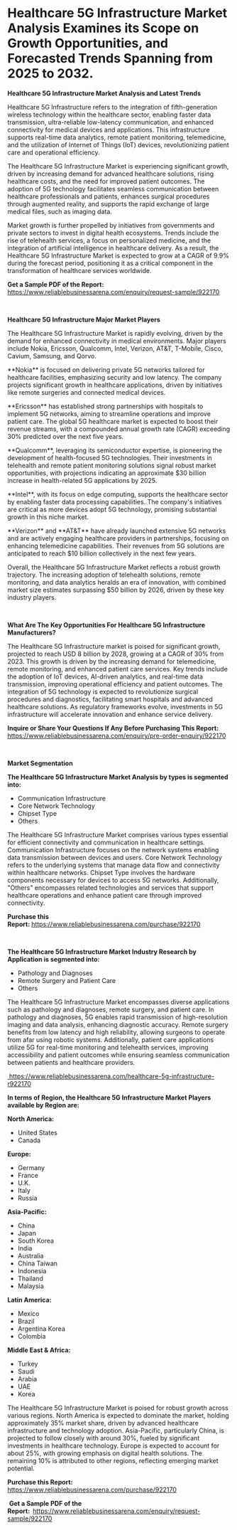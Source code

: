 <p><h1>Healthcare 5G Infrastructure Market Analysis Examines its Scope on Growth Opportunities, and Forecasted Trends Spanning from 2025 to 2032.</h1></p><p><strong>Healthcare 5G Infrastructure Market Analysis and Latest Trends</strong></p>
<p><p>Healthcare 5G Infrastructure refers to the integration of fifth-generation wireless technology within the healthcare sector, enabling faster data transmission, ultra-reliable low-latency communication, and enhanced connectivity for medical devices and applications. This infrastructure supports real-time data analytics, remote patient monitoring, telemedicine, and the utilization of Internet of Things (IoT) devices, revolutionizing patient care and operational efficiency.</p><p>The Healthcare 5G Infrastructure Market is experiencing significant growth, driven by increasing demand for advanced healthcare solutions, rising healthcare costs, and the need for improved patient outcomes. The adoption of 5G technology facilitates seamless communication between healthcare professionals and patients, enhances surgical procedures through augmented reality, and supports the rapid exchange of large medical files, such as imaging data.</p><p>Market growth is further propelled by initiatives from governments and private sectors to invest in digital health ecosystems. Trends include the rise of telehealth services, a focus on personalized medicine, and the integration of artificial intelligence in healthcare delivery. As a result, the Healthcare 5G Infrastructure Market is expected to grow at a CAGR of 9.9% during the forecast period, positioning it as a critical component in the transformation of healthcare services worldwide.</p></p>
<p><strong>Get a Sample PDF of the Report:&nbsp;</strong> <a href="https://www.reliablebusinessarena.com/enquiry/request-sample/922170?utm_campaign=2217&utm_medium=2&utm_source=Github&utm_content=ia&utm_term=18042025&utm_id=healthcare-5g-infrastructure">https://www.reliablebusinessarena.com/enquiry/request-sample/922170</a></p>
<p>&nbsp;</p>
<p><strong>Healthcare 5G Infrastructure Major Market Players</strong></p>
<p><p>The Healthcare 5G Infrastructure Market is rapidly evolving, driven by the demand for enhanced connectivity in medical environments. Major players include Nokia, Ericsson, Qualcomm, Intel, Verizon, AT&T, T-Mobile, Cisco, Cavium, Samsung, and Qorvo.</p><p>**Nokia** is focused on delivering private 5G networks tailored for healthcare facilities, emphasizing security and low latency. The company projects significant growth in healthcare applications, driven by initiatives like remote surgeries and connected medical devices.</p><p>**Ericsson** has established strong partnerships with hospitals to implement 5G networks, aiming to streamline operations and improve patient care. The global 5G healthcare market is expected to boost their revenue streams, with a compounded annual growth rate (CAGR) exceeding 30% predicted over the next five years.</p><p>**Qualcomm**, leveraging its semiconductor expertise, is pioneering the development of health-focused 5G technologies. Their investments in telehealth and remote patient monitoring solutions signal robust market opportunities, with projections indicating an approximate $30 billion increase in health-related 5G applications by 2025.</p><p>**Intel**, with its focus on edge computing, supports the healthcare sector by enabling faster data processing capabilities. The company's initiatives are critical as more devices adopt 5G technology, promising substantial growth in this niche market.</p><p>**Verizon** and **AT&T** have already launched extensive 5G networks and are actively engaging healthcare providers in partnerships, focusing on enhancing telemedicine capabilities. Their revenues from 5G solutions are anticipated to reach $10 billion collectively in the next few years.</p><p>Overall, the Healthcare 5G Infrastructure Market reflects a robust growth trajectory. The increasing adoption of telehealth solutions, remote monitoring, and data analytics heralds an era of innovation, with combined market size estimates surpassing $50 billion by 2026, driven by these key industry players.</p></p>
<p>&nbsp;</p>
<p><strong>What Are The Key Opportunities For Healthcare 5G Infrastructure Manufacturers?</strong></p>
<p><p>The Healthcare 5G Infrastructure market is poised for significant growth, projected to reach USD 8 billion by 2028, growing at a CAGR of 30% from 2023. This growth is driven by the increasing demand for telemedicine, remote monitoring, and enhanced patient care services. Key trends include the adoption of IoT devices, AI-driven analytics, and real-time data transmission, improving operational efficiency and patient outcomes. The integration of 5G technology is expected to revolutionize surgical procedures and diagnostics, facilitating smart hospitals and advanced healthcare solutions. As regulatory frameworks evolve, investments in 5G infrastructure will accelerate innovation and enhance service delivery.</p></p>
<p><strong>Inquire or Share Your Questions If Any Before Purchasing This Report:</strong> <a href="https://www.reliablebusinessarena.com/enquiry/pre-order-enquiry/922170?utm_campaign=2217&utm_medium=2&utm_source=Github&utm_content=ia&utm_term=18042025&utm_id=healthcare-5g-infrastructure">https://www.reliablebusinessarena.com/enquiry/pre-order-enquiry/922170</a></p>
<p>&nbsp;</p>
<p><strong>Market Segmentation</strong></p>
<p><strong>The Healthcare 5G Infrastructure Market Analysis by types is segmented into:</strong></p>
<p><ul><li>Communication Infrastructure</li><li>Core Network Technology</li><li>Chipset Type</li><li>Others</li></ul></p>
<p><p>The Healthcare 5G Infrastructure Market comprises various types essential for efficient connectivity and communication in healthcare settings. Communication Infrastructure focuses on the network systems enabling data transmission between devices and users. Core Network Technology refers to the underlying systems that manage data flow and connectivity within healthcare networks. Chipset Type involves the hardware components necessary for devices to access 5G networks. Additionally, "Others" encompasses related technologies and services that support healthcare operations and enhance patient care through improved connectivity.</p></p>
<p><strong>Purchase this Report:&nbsp;</strong><a href="https://www.reliablebusinessarena.com/purchase/922170?utm_campaign=2217&utm_medium=2&utm_source=Github&utm_content=ia&utm_term=18042025&utm_id=healthcare-5g-infrastructure">https://www.reliablebusinessarena.com/purchase/922170</a></p>
<p>&nbsp;</p>
<p><strong>The Healthcare 5G Infrastructure Market Industry Research by Application is segmented into:</strong></p>
<p><ul><li>Pathology and Diagnoses</li><li>Remote Surgery and Patient Care</li><li>Others</li></ul></p>
<p><p>The Healthcare 5G Infrastructure Market encompasses diverse applications such as pathology and diagnoses, remote surgery, and patient care. In pathology and diagnoses, 5G enables rapid transmission of high-resolution imaging and data analysis, enhancing diagnostic accuracy. Remote surgery benefits from low latency and high reliability, allowing surgeons to operate from afar using robotic systems. Additionally, patient care applications utilize 5G for real-time monitoring and telehealth services, improving accessibility and patient outcomes while ensuring seamless communication between patients and healthcare providers.</p></p>
<p><a href="https://www.reliablebusinessarena.com/healthcare-5g-infrastructure-r922170?utm_campaign=2217&utm_medium=2&utm_source=Github&utm_content=ia&utm_term=18042025&utm_id=healthcare-5g-infrastructure">&nbsp;https://www.reliablebusinessarena.com/healthcare-5g-infrastructure-r922170</a></p>
<p><strong>In terms of Region, the Healthcare 5G Infrastructure Market Players available by Region are:</strong></p>
<p>
    <p> <strong> North America: </strong>
        <ul>
            <li>United States</li>
            <li>Canada</li>
        </ul>
        </p> 
    <p> <strong> Europe: </strong>
        <ul>
            <li>Germany</li>
            <li>France</li>
            <li>U.K.</li>
            <li>Italy</li>
            <li>Russia</li>
        </ul>
        </p> 
    <p> <strong> Asia-Pacific: </strong>
        <ul>
            <li>China</li>
            <li>Japan</li>
            <li>South Korea</li>
            <li>India</li>
            <li>Australia</li>
            <li>China Taiwan</li>
            <li>Indonesia</li>
            <li>Thailand</li>
            <li>Malaysia</li>
        </ul>
        </p> 
    <p> <strong> Latin America: </strong>
        <ul>
            <li>Mexico</li>
            <li>Brazil</li>
            <li>Argentina Korea</li>
            <li>Colombia</li>
        </ul>
        </p> 
    <p> <strong> Middle East & Africa: </strong>
        <ul>
            <li>Turkey</li>
            <li>Saudi</li>
            <li>Arabia</li>
            <li>UAE</li>
            <li>Korea</li>
        </ul>
    </p>
    </p>
<p><p>The Healthcare 5G Infrastructure Market is poised for robust growth across various regions. North America is expected to dominate the market, holding approximately 35% market share, driven by advanced healthcare infrastructure and technology adoption. Asia-Pacific, particularly China, is projected to follow closely with around 30%, fueled by significant investments in healthcare technology. Europe is expected to account for about 25%, with growing emphasis on digital health solutions. The remaining 10% is attributed to other regions, reflecting emerging market potential.</p></p>
<p><strong>Purchase this Report: </strong><a href="https://www.reliablebusinessarena.com/purchase/922170?utm_campaign=2217&utm_medium=2&utm_source=Github&utm_content=ia&utm_term=18042025&utm_id=healthcare-5g-infrastructure">https://www.reliablebusinessarena.com/purchase/922170</a></p>
<p>&nbsp;<strong>Get a Sample PDF of the Report:&nbsp;&nbsp;</strong><a href="https://www.reliablebusinessarena.com/enquiry/request-sample/922170?utm_campaign=2217&utm_medium=2&utm_source=Github&utm_content=ia&utm_term=18042025&utm_id=healthcare-5g-infrastructure">https://www.reliablebusinessarena.com/enquiry/request-sample/922170</a></p>
<p><strong></strong></p>
<p><p></p><p></p><p></p></p>
